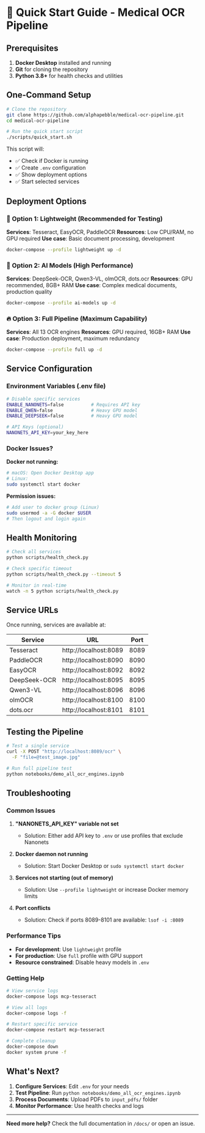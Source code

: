# 🚀 Quick Start Guide - Medical OCR Pipeline

## Prerequisites

1. **Docker Desktop** installed and running
2. **Git** for cloning the repository
3. **Python 3.8+** for health checks and utilities

## One-Command Setup

```bash
# Clone the repository
git clone https://github.com/alphapebble/medical-ocr-pipeline.git
cd medical-ocr-pipeline

# Run the quick start script
./scripts/quick_start.sh
```

This script will:
- ✅ Check if Docker is running
- ✅ Create `.env` configuration 
- ✅ Show deployment options
- ✅ Start selected services

## Deployment Options

### 🚀 Option 1: Lightweight (Recommended for Testing)

**Services**: Tesseract, EasyOCR, PaddleOCR
**Resources**: Low CPU/RAM, no GPU required
**Use case**: Basic document processing, development

```bash
docker-compose --profile lightweight up -d
```

### 🧠 Option 2: AI Models (High Performance)

**Services**: DeepSeek-OCR, Qwen3-VL, olmOCR, dots.ocr
**Resources**: GPU recommended, 8GB+ RAM
**Use case**: Complex medical documents, production quality

```bash
docker-compose --profile ai-models up -d
```

### 🔥 Option 3: Full Pipeline (Maximum Capability)

**Services**: All 13 OCR engines
**Resources**: GPU required, 16GB+ RAM
**Use case**: Production deployment, maximum redundancy

```bash
docker-compose --profile full up -d
```

## Service Configuration

### Environment Variables (.env file)

```bash
# Disable specific services
ENABLE_NANONETS=false          # Requires API key
ENABLE_QWEN=false              # Heavy GPU model
ENABLE_DEEPSEEK=false          # Heavy GPU model

# API Keys (optional)
NANONETS_API_KEY=your_key_here
```

### Docker Issues?

**Docker not running:**
```bash
# macOS: Open Docker Desktop app
# Linux: 
sudo systemctl start docker
```

**Permission issues:**
```bash
# Add user to docker group (Linux)
sudo usermod -a -G docker $USER
# Then logout and login again
```

## Health Monitoring

```bash
# Check all services
python scripts/health_check.py

# Check specific timeout
python scripts/health_check.py --timeout 5

# Monitor in real-time
watch -n 5 python scripts/health_check.py
```

## Service URLs

Once running, services are available at:

| Service | URL | Port |
|---------|-----|------|
| Tesseract | http://localhost:8089 | 8089 |
| PaddleOCR | http://localhost:8090 | 8090 |
| EasyOCR | http://localhost:8092 | 8092 |
| DeepSeek-OCR | http://localhost:8095 | 8095 |
| Qwen3-VL | http://localhost:8096 | 8096 |
| olmOCR | http://localhost:8100 | 8100 |
| dots.ocr | http://localhost:8101 | 8101 |

## Testing the Pipeline

```bash
# Test a single service
curl -X POST "http://localhost:8089/ocr" \
  -F "file=@test_image.jpg"

# Run full pipeline test
python notebooks/demo_all_ocr_engines.ipynb
```

## Troubleshooting

### Common Issues

1. **"NANONETS_API_KEY" variable not set**
   - Solution: Either add API key to `.env` or use profiles that exclude Nanonets

2. **Docker daemon not running**
   - Solution: Start Docker Desktop or `sudo systemctl start docker`

3. **Services not starting (out of memory)**
   - Solution: Use `--profile lightweight` or increase Docker memory limits

4. **Port conflicts**
   - Solution: Check if ports 8089-8101 are available: `lsof -i :8089`

### Performance Tips

- **For development**: Use `lightweight` profile
- **For production**: Use `full` profile with GPU support
- **Resource constrained**: Disable heavy models in `.env`

### Getting Help

```bash
# View service logs
docker-compose logs mcp-tesseract

# View all logs
docker-compose logs -f

# Restart specific service
docker-compose restart mcp-tesseract

# Complete cleanup
docker-compose down
docker system prune -f
```

## What's Next?

1. **Configure Services**: Edit `.env` for your needs
2. **Test Pipeline**: Run `python notebooks/demo_all_ocr_engines.ipynb`
3. **Process Documents**: Upload PDFs to `input_pdfs/` folder
4. **Monitor Performance**: Use health checks and logs

---

**Need more help?** Check the full documentation in `/docs/` or open an issue.
